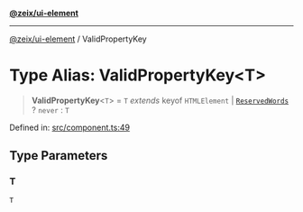 [**@zeix/ui-element**](../README.md)

***

[@zeix/ui-element](../globals.md) / ValidPropertyKey

# Type Alias: ValidPropertyKey\<T\>

> **ValidPropertyKey**\<`T`\> = `T` *extends* keyof `HTMLElement` \| [`ReservedWords`](ReservedWords.md) ? `never` : `T`

Defined in: [src/component.ts:49](https://github.com/zeixcom/ui-element/blob/333374b65ccc17c36a30cb41ca66f6ca0a5c37d0/src/component.ts#L49)

## Type Parameters

### T

`T`
